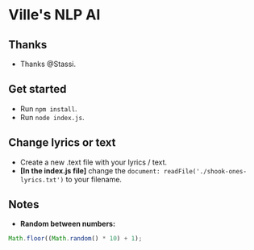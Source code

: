 # Ville's NLP AI

## Thanks
* Thanks @Stassi.

## Get started
* Run ``` npm install ```.
* Run ``` node index.js ```.

## Change lyrics or text
* Create a new .text file with your lyrics / text.
* __[In the index.js file]__ change the ``` document: readFile('./shook-ones-lyrics.txt') ``` to your filename.

## Notes
* __Random between numbers:__
```javascript
Math.floor((Math.random() * 10) + 1);
```